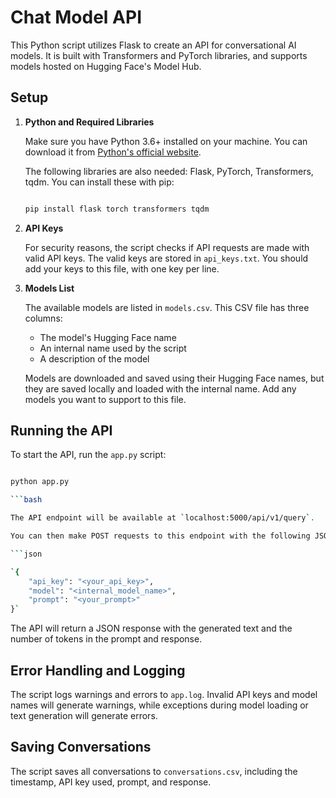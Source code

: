 # Chat Model API

This Python script utilizes Flask to create an API for conversational AI models. It is built with Transformers and PyTorch libraries, and supports models hosted on Hugging Face's Model Hub.

## Setup

1.  **Python and Required Libraries**
    
    Make sure you have Python 3.6+ installed on your machine. You can download it from [Python's official website](https://www.python.org/downloads/).
    
    The following libraries are also needed: Flask, PyTorch, Transformers, tqdm. You can install these with pip:
    
    ```bash
    
    pip install flask torch transformers tqdm 

    ```
    
2.  **API Keys**
    
    For security reasons, the script checks if API requests are made with valid API keys. The valid keys are stored in `api_keys.txt`. You should add your keys to this file, with one key per line.
    
3.  **Models List**
    
    The available models are listed in `models.csv`. This CSV file has three columns:
    
    * The model's Hugging Face name
    * An internal name used by the script
    * A description of the model
    
    Models are downloaded and saved using their Hugging Face names, but they are saved locally and loaded with the internal name. Add any models you want to support to this file.
    

## Running the API

To start the API, run the `app.py` script:

```bash

python app.py 

```bash

The API endpoint will be available at `localhost:5000/api/v1/query`.

You can then make POST requests to this endpoint with the following JSON data:

```json

`{
    "api_key": "<your_api_key>",
    "model": "<internal_model_name>",
    "prompt": "<your_prompt>"
}` 

```

The API will return a JSON response with the generated text and the number of tokens in the prompt and response.

## Error Handling and Logging

The script logs warnings and errors to `app.log`. Invalid API keys and model names will generate warnings, while exceptions during model loading or text generation will generate errors.

## Saving Conversations

The script saves all conversations to `conversations.csv`, including the timestamp, API key used, prompt, and response.
